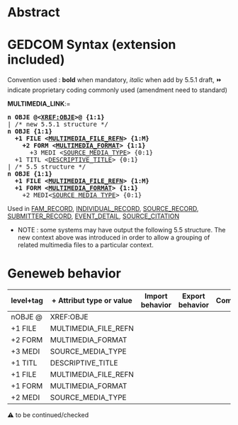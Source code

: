 ﻿# Abstract

# GEDCOM Syntax (extension included)
Convention used : **bold** when mandatory, _italic_ when add by 5.5.1 draft, &#x23E9; indicate proprietary coding commonly used (amendment need to standard)<br />

**MULTIMEDIA_LINK**:=
<pre>
<b>n OBJE @&lt;<a href=Ged.XREF_OBJE>XREF:OBJE</a>&gt;@ {1:1}</b>
| /* new 5.5.1 structure */
<b>n OBJE {1:1}</b>
<b>  +1 FILE &lt;<a href=Ged.MULTIMEDIA_FILE_REFN>MULTIMEDIA_FILE_REFN</a>&gt; {1:M}</b>
<b>    +2 FORM &lt;<a href=Ged.MULTIMEDIA_FORMAT>MULTIMEDIA_FORMAT</a>&gt; {1:1}</b>
      +3 MEDI &lt;<a href=Ged.SOURCE_MEDIA_TYPE>SOURCE_MEDIA_TYPE</a>&gt; {0:1}
  +1 TITL &lt;<a href=Ged.DESCRIPTIVE_TITLE>DESCRIPTIVE_TITLE</a>&gt; {0:1}
| /* 5.5 structure */
<b>n OBJE {1:1}</b>
<b>  +1 FILE &lt;<a href=Ged.MULTIMEDIA_FILE_REFN>MULTIMEDIA_FILE_REFN</a>&gt; {1:M}</b>
<b>  +1 FORM &lt;<a href=Ged.MULTIMEDIA_FORMAT>MULTIMEDIA_FORMAT</a>&gt; {1:1}</b>
    +2 MEDI&lt;<a href=Ged.SOURCE_MEDIA_TYPE>SOURCE_MEDIA_TYPE</a>&gt; {0:1}
</pre>
Used in <a href=Ged.FAM_RECORD>FAM_RECORD</a>, <a href=Ged.INDIVIDUAL_RECORD>INDIVIDUAL_RECORD</a>, <a href=Ged.SOURCE_RECORD>SOURCE_RECORD</a>, <a href=Ged.SUBMITTER_RECORD>SUBMITTER_RECORD</a>, <a href=Ged.EVENT_DETAIL>EVENT_DETAIL</a>, <a href=Ged.SOURCE_CITATION>SOURCE_CITATION</a><br />


* NOTE : some systems may have output the following 5.5 structure. The new context above was
introduced in order to allow a grouping of related multimedia files to a particular context.
# Geneweb behavior

level+tag  | + Attribut type or value | Import behavior | Export behavior  | Comment 
---------- | ------------- | :---------------: | :-----------------:| -----------
nOBJE @ | XREF:OBJE | | |
+1 FILE | MULTIMEDIA_FILE_REFN | | |
+2 FORM | MULTIMEDIA_FORMAT | | |
+3 MEDI | SOURCE_MEDIA_TYPE | | |
+1 TITL | DESCRIPTIVE_TITLE | | |
+1 FILE | MULTIMEDIA_FILE_REFN | | |
+1 FORM | MULTIMEDIA_FORMAT | | |
+2 MEDI | SOURCE_MEDIA_TYPE | | |

:warning: to be continued/checked

